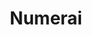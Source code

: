 ---
blog: https://medium.com/numerai
codehost: https://github.com/https://github.com/numerai/example-scripts
logohandle: numerai
sort: numerai
title: Numerai
twitter: https://x.com/numerai
website: https://numer.ai/
---